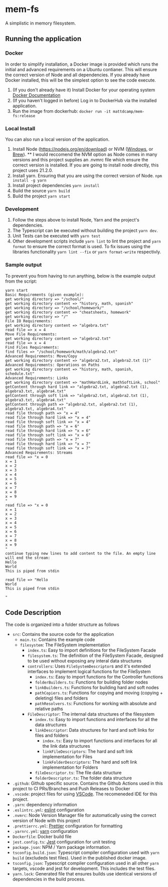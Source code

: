 # mem-fs
A simplistic in memory filesystem.

## Running the application

### Docker
In order to simplify installation, a Docker image is provided which runs the initial and advanced requirements on a
Ubuntu contianer. This will ensure the correct version of Node and all dependencies. If you already have Docker installed, this will be the simplest option to see the code execute.
1. (If you don't already have it) Install Docker for your operating system [Docker Documentation](https://www.docker.com/get-started/)
1. (If you haven't logged in before) Log in to DockerHub via the installed application.
1. Run the image from dockerhub: `docker run -it mattdcamp/mem-fs:release`

### Local Install
You can also run a local version of the application.
1. Install Node (https://nodejs.org/en/download) or NVM
   ([Windows](https://learn.microsoft.com/en-us/windows/dev-environment/javascript/nodejs-on-windows),
  or [Brew](https://formulae.brew.sh/formula/nvm)). ** I would reccomend the NVM option as Node comes in many versions
  and this project supplies an .nvmrc file which ensure the correct version is installed. If you are going to install
  node directly, this project uses 21.2.0. 
1. Install yarn. Ensuring that you are using the correct version of Node. `npm install -g yarn`
1. Install project dependencies `yarn install`
1. Build the source `yarn build`
1. Build the project `yarn start`

### Development
1. Follow the steps above to install Node, Yarn and the project's dependencies.
1. The Typescript can be executed without building the project `yarn dev`.
1. Unit Tests can be executed with `yarn test`
1. Other development scripts include `yarn lint` to lint the project and `yarn format` to ensure the correct format is
   used. To fix issues using the libraries functionality `yarn lint --fix` or `yarn format-write` respectivly.


### Sample output
To prevent you from having to run anything, below is the example output from the script:
```
yarn start
Basic Requirements (given example):
get working directory => "/school/"
get working directory content => "history, math, spanish"
get working directory => "/school/homework/"
get working directory content => "cheatsheets, homework"
get working directory => "/"
File IO Requirements:
get working directory content => "algebra.txt"
read file => x = 4
Move File Requirements:
get working directory content => "algebra2.txt"
read file => x = 4
Find Files Requirements:
find files => "/school/homework/math/algebra2.txt"
Advanced Requirements: Move/Copy
get working directory content => "algebra2.txt, algebra2.txt (1)"
Advanced Requirements: Operations on Paths
get working directory content => "history, math, spanish, schedule.txt"
Advanced Requirements: Links
get working directory content => "mathHardLink, mathSoftLink, school"
getContent through hard link => "algebra2.txt, algebra2.txt (1), algebra3.txt, algebra4.txt"
getContent through soft link => "algebra2.txt, algebra2.txt (1), algebra3.txt, algebra4.txt"
getContent through path => "algebra2.txt, algebra2.txt (1), algebra3.txt, algebra4.txt"
read file through path => "x = 4"
read file through hard link => "x = 4"
read file through soft link => "x = 4"
read file through path => "x = 6"
read file through hard link => "x = 6"
read file through soft link => "x = 6"
read file through path => "x = 7"
read file through hard link => "x = 7"
read file through soft link => "x = 7"
Advanced Requirements: Streams
read file => "x = 0
x = 1
x = 2
x = 3
x = 4
x = 5
x = 6
x = 7
x = 8
x = 9
"
read file => "x = 0
x = 1
x = 2
x = 3
x = 4
x = 5
x = 6
x = 7
x = 8
x = 9
"
continue typing new lines to add content to the file. An empty line will end the stream:
Hello
World
This is piped from stdin

read file => "Hello
World
This is piped from stdin

"
```

## Code Description
The code is organized into a folder structure as follows
- `src`: Contains the source code for the application
  - `main.ts`: Contains the example code
  - `filesystem`: The FileSystem implementation
    - `index.ts`: Easy to import definitions for the FileSystem Facade
    - `filesystem.ts`: The definition of the FileSystem Facade, designed to be used without exposing any interal data
      structures
    - `controllers`: Uses `FileSystemDescriptor`s and it's extended interfaces to implement logical functions for the
      FileSystem
      - `index.ts`: Easy to import functions for the Controller functions
      - `folderBuilders.ts`: Functions for building folder nodes
      - `linkBuilders.ts`: Functions for building hard and soft nodes
      - `pathCopiers.ts`: Functions for copying and moving (copying + deleting) files and folders
      - `pathResolvers.ts`: Functions for working with absolute and relative paths
    - `FileDescriptor`: The internal data structures of the filesystem
      - `index.ts`: Easy to import functions and interfaces for all the data structures
      - `linkDescriptor`: Data structures for hard and soft links for files and folders
        - `index.ts`: Easy to import functions and interfaces for all the link data structures
        - `linkFileDescriptors`: The hard and soft link implementation for Files
        - `linkFolderDescriptors`: The hard and soft link implementation for Folders
      - `fileDescriptor.ts`: The file data structure
      - `folderDescriptor.ts`: The folder data structure
- `.github`: Github specific source. Contains the Github Actions used in this project to CI PRs/Branches and Push
  Releases to Docker
- `.vscode`: project files for using [VSCode](https://code.visualstudio.com/download). The recomeneded IDE for this
  project.
- `.yarn`: dependency information
- `.eslintrc.yml`: [eslint](https://eslint.org/) configuration
- `.nvmrc`: Node Version Manager file for automatically using the correct version of Node with this project
- `.prettierrc.yml`: [Prettier](https://prettier.io) configuration for formatting
- `.yarnrc.yml`: [yarn](https://yarnpkg.com/) configuration
- `Dockerfile`: Docker build file
- `jest.config.ts`: [Jest](https://jestjs.io/) configuration for unit testing
- `package.json`: NPM / Yarn package information.
- `tsconfig.build.json`: Typescript compiler configuration used with `yarn build` (excludeds test files). Used in the
  published docker image.
- `tsconfig.json`: Typescript compiler configuration used in all other `yarn` targets, vscode and jest for development.
  This includes the test files.
- `yarn.lock`: Generated file that ensures builds use identical versions of dependencies in the build process.